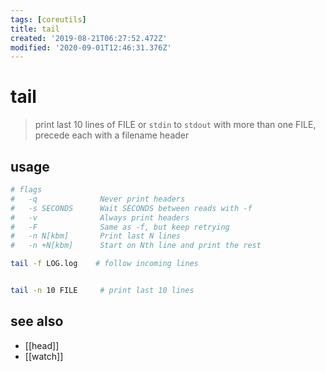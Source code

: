 ```yaml
---
tags: [coreutils]
title: tail
created: '2019-08-21T06:27:52.472Z'
modified: '2020-09-01T12:46:31.376Z'
---
```


# tail

> print last 10 lines of FILE or `stdin` to `stdout`
> with more than one FILE, precede each with a filename header

## usage
```sh
# flags
#   -q              Never print headers
#   -s SECONDS      Wait SECONDS between reads with -f
#   -v              Always print headers
#   -F              Same as -f, but keep retrying
#   -n N[kbm]       Print last N lines
#   -n +N[kbm]      Start on Nth line and print the rest

tail -f LOG.log    # follow incoming lines


tail -n 10 FILE     # print last 10 lines
```

## see also
- [[head]]
- [[watch]]
